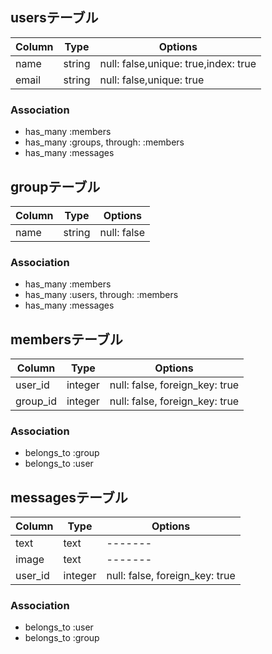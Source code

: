 ## usersテーブル
|Column|Type|Options|
|------|----|-------|
|name|string|null: false,unique: true,index: true|
|email|string|null: false,unique: true|

### Association
- has_many :members
- has_many :groups, through: :members
- has_many :messages

## groupテーブル
|Column|Type|Options|
|------|----|-------|
|name|string|null: false|

### Association
- has_many :members
- has_many :users, through: :members
- has_many :messages

## membersテーブル
|Column|Type|Options|
|------|----|-------|
|user_id|integer|null: false, foreign_key: true|
|group_id|integer|null: false, foreign_key: true|

### Association
- belongs_to :group
- belongs_to :user

## messagesテーブル
|Column|Type|Options|
|------|----|-------|
|text|text|-------|
|image|text|-------|
|user_id|integer|null: false, foreign_key: true|

### Association
- belongs_to :user
- belongs_to :group
